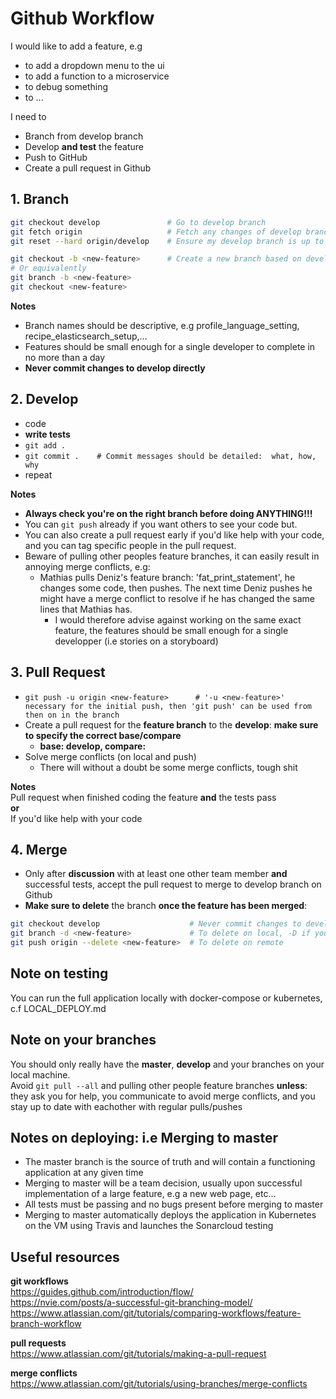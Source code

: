 # Github Workflow

I would like to add a feature, e.g
* to add a dropdown menu to the ui
* to add a function to a microservice
* to debug something
* to ...

I need to
* Branch from develop branch
* Develop **and test** the feature
* Push to GitHub
* Create a pull request in Github


## 1. Branch

```bash
git checkout develop               # Go to develop branch
git fetch origin                   # Fetch any changes of develop branch from origin remote
git reset --hard origin/develop    # Ensure my develop branch is up to date  

git checkout -b <new-feature>      # Create a new branch based on develop and checkout the new branch
# Or equivalently
git branch -b <new-feature>
git checkout <new-feature>
```

**Notes**
* Branch names should be descriptive, e.g profile\_language\_setting, recipe\_elasticsearch\_setup,...
* Features should be small enough for a single developer to complete in no more than a day
* **Never commit changes to develop directly**


## 2. Develop
* code  
* **write tests**
* ``git add .``
* ``git commit .    # Commit messages should be detailed:  what, how, why``
* repeat

**Notes**  
* **Always check you're on the right branch before doing ANYTHING!!!**
* You can ``git push`` already if you want others to see your code but.
* You can also create a pull request early if you'd like help with your code, and you can tag specific people in the pull request.
* Beware of pulling other peoples feature branches, it can easily result in annoying merge conflicts, e.g:
    * Mathias pulls Deniz's feature branch: 'fat\_print\_statement', he changes some code, then pushes.  The next time Deniz pushes he might have a merge conflict to resolve if he has changed the same lines that Mathias has.  
      * I would therefore advise against working on the same exact feature, the features should be small enough for a single developper (i.e stories on a storyboard)


## 3. Pull Request
* ```git push -u origin <new-feature>      # '-u <new-feature>' necessary for the initial push, then 'git push' can be used from then on in the branch```
* Create a pull request for the **feature branch** to the **develop**: **make sure to specify the correct base/compare**
    * **base: develop, compare: <new-feature>**
* Solve merge conflicts (on local and push)
    * There will without a doubt be some merge conflicts, tough shit

**Notes**  
Pull request when finished coding the feature **and** the tests pass  
**or**  
If you'd like help with your code


## 4. Merge
* Only after **discussion** with at least one other team member **and** successful tests, accept the pull request to merge to develop branch on Github  
* **Make sure to delete** the branch **once the feature has been merged**:

```bash
git checkout develop                    # Never commit changes to develop directly
git branch -d <new-feature>             # To delete on local, -D if you haven't pulled the updated develop                 
git push origin --delete <new-feature>  # To delete on remote
```


## Note on testing
You can run the full application locally with docker-compose or kubernetes, c.f LOCAL_DEPLOY.md

## Note on your branches
You should only really have the **master**, **develop** and your **<feature>** branches on your local machine.  
Avoid ``git pull --all`` and pulling other people feature branches **unless**: they ask you for help, you communicate to avoid merge conflicts, and you stay up to date with eachother with regular pulls/pushes

## Notes on deploying: i.e Merging to master
* The master branch is the source of truth and will contain a functioning application at any given time  
* Merging to master will be a team decision, usually upon successful implementation of a large feature, e.g a new web page, etc...
* All tests must be passing and no bugs present before merging to master
* Merging to master automatically deploys the application in Kubernetes on the VM using Travis and launches the Sonarcloud testing

## Useful resources
**git workflows**  
https://guides.github.com/introduction/flow/  
https://nvie.com/posts/a-successful-git-branching-model/  
https://www.atlassian.com/git/tutorials/comparing-workflows/feature-branch-workflow  

**pull requests**  
https://www.atlassian.com/git/tutorials/making-a-pull-request  

**merge conflicts**  
https://www.atlassian.com/git/tutorials/using-branches/merge-conflicts  
